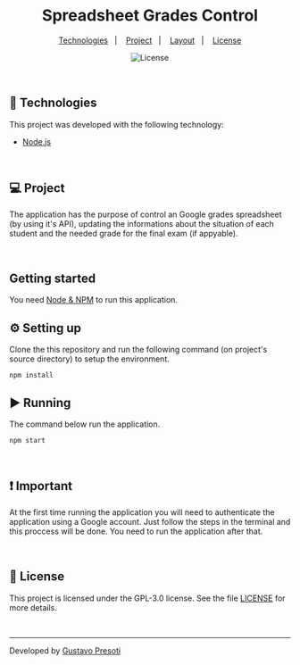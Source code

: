 <h1 align="center"><strong>Spreadsheet Grades Control</strong></h1>

<p align="center">
  <a href="#-technologies">Technologies</a>&nbsp;&nbsp;&nbsp;|&nbsp;&nbsp;&nbsp;
  <a href="#-project">Project</a>&nbsp;&nbsp;&nbsp;|&nbsp;&nbsp;&nbsp;
  <a href="#-layout">Layout</a>&nbsp;&nbsp;&nbsp;|&nbsp;&nbsp;&nbsp;
  <a href="#-license">License</a>
</p>

<p align="center">
  <img alt="License" src="https://img.shields.io/github/license/gustavopresoti/tuntschallenge">
</p>

<br />

## 🔧 Technologies

This project was developed with the following technology:

- [Node.js](https://nodejs.org/)

<br />

## 💻 **Project**

The application has the purpose of control an Google grades spreadsheet (by using it's API), updating the informations about the situation of each student and the needed grade for the final exam (if appyable).

<br />

## **Getting started**

You need [Node & NPM](https://nodejs.org/en/) to run this application.

## ⚙ **Setting up**

Clone the this repository and run the following command (on project's source directory) to setup the environment.

```
npm install
```

## ▶️ **Running**

The command below run the application.

```
npm start
```

<br />

## ❗ **Important**

At the first time running the application you will need to authenticate the application using a Google account. Just follow the steps in the terminal and this proccess will be done. You need to run the application after that.

<br />

## 📝 License

This project is licensed under the GPL-3.0 license. See the file [LICENSE](LICENSE.md) for more details.

<br />

---

Developed by [Gustavo Presoti](https://www.linkedin.com/in/gustavo-presoti-639089120/)
